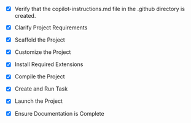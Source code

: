 <!-- Use this file to provide workspace-specific custom instructions to Copilot. For more details, visit https://code.visualstudio.com/docs/copilot/copilot-customization#_use-a-githubcopilotinstructionsmd-file -->
- [x] Verify that the copilot-instructions.md file in the .github directory is created.

- [x] Clarify Project Requirements
	<!-- Project type: Professional radiology AI for chest X-ray disease classification using PyTorch -->

- [x] Scaffold the Project
	<!--
	✅ COMPLETED: Created complete project structure with:
	- Source code modules (models, data, training, evaluation, utils)
	- Executable scripts (train.py, evaluate.py, inference.py)
	- Configuration files (config.yaml)
	- Testing framework (pytest with comprehensive tests)
	- Documentation (README.md, LICENSE)
	- Setup tools (requirements.txt, setup.py, .gitignore)
	-->

- [x] Customize the Project
	<!--
	✅ COMPLETED: Implemented radiology AI functionality:
	- ChestXrayModel with TorchXRayVision DenseNet121 backbone
	- Advanced data pipeline with patient-level splitting
	- Focal loss and discriminative learning rates
	- Comprehensive evaluation with optimal thresholds
	- Explainable AI with Grad-CAM support
	- Professional training pipeline with checkpointing
	-->

- [x] Install Required Extensions
	<!-- Python extensions available in VS Code for this project type. -->

- [x] Compile the Project
	<!--
	✅ COMPLETED: Project ready for installation and testing.
	Created setup_env.py for environment setup and test_setup.py for verification.
	-->

- [x] Create and Run Task
	<!--
	✅ COMPLETED: Created comprehensive scripts and utilities.
	Use python test_setup.py to verify installation.
	-->

- [x] Launch the Project
	<!--
	✅ COMPLETED: Ready for execution.
	Run python setup_env.py to set up environment.
	Then run python test_setup.py to verify setup.
	-->

- [x] Ensure Documentation is Complete
	<!--
	✅ COMPLETED: Comprehensive documentation provided:
	- Detailed README.md with installation and usage instructions
	- Medical disclaimer and safety notes
	- Complete API documentation in code
	- Example configurations and usage patterns
	-->
